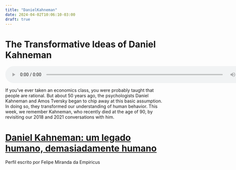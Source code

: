 ```yaml
---
title: "DanielKahneman"
date: 2024-04-02T10:06:10-03:00
draft: true
---
```


# The Transformative Ideas of Daniel Kahneman

<audio controls="" src="https://dts.podtrac.com/redirect.mp3/chrt.fm/track/288D49/stitcher.simplecastaudio.com/df179a36-a022-41e3-bf7c-b7a4efc6f51e/episodes/2907cc13-0fcb-4bfd-958a-4c810069b720/audio/128/default.mp3?aid=rss_feed&amp;awCollectionId=df179a36-a022-41e3-bf7c-b7a4efc6f51e&amp;awEpisodeId=2907cc13-0fcb-4bfd-958a-4c810069b720&amp;feed=kwWc0lhf" style="box-sizing: inherit; min-width: 300px; width: 780px;"></audio>

If you’ve ever taken an economics class, you were probably taught that people are rational. But about 50 years ago, the psychologists Daniel Kahneman and Amos Tversky began to chip away at this basic assumption. In doing so, they transformed our understanding of human behavior. This week, we remember Kahneman, who recently died at the age of 90, by revisiting our 2018 and 2021 conversations with him.

# [Daniel Kahneman: um legado humano, demasiadamente humano](https://braziljournal.com/daniel-kahneman-um-legado-humano-demasiadamente-humano/)

Perfil escrito por Felipe Miranda da Empiricus
